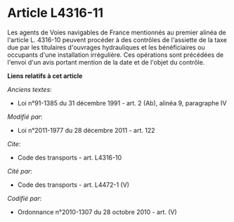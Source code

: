 # Article L4316-11

Les agents de Voies navigables de France mentionnés au premier alinéa de l'article L. 4316-10 peuvent procéder à des
contrôles de l'assiette de la taxe due par les titulaires d'ouvrages hydrauliques et les bénéficiaires ou occupants d'une
installation irrégulière. Ces opérations sont précédées de l'envoi d'un avis portant mention de la date et de l'objet du
contrôle.

**Liens relatifs à cet article**

_Anciens textes_:

  - Loi n°91-1385 du 31 décembre 1991 - art. 2 (Ab), alinéa 9, paragraphe IV

_Modifié par_:

  - Loi n°2011-1977 du 28 décembre 2011 - art. 122

_Cite_:

  - Code des transports - art. L4316-10

_Cité par_:

  - Code des transports - art. L4472-1 (V)

_Codifié par_:

  - Ordonnance n°2010-1307 du 28 octobre 2010 - art. (V)
